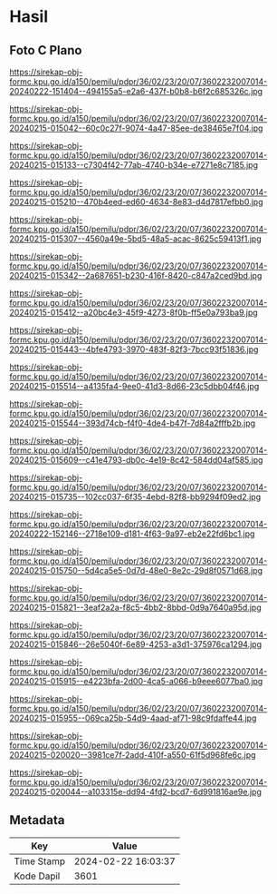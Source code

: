 # Hasil

## Foto C Plano

https://sirekap-obj-formc.kpu.go.id/a150/pemilu/pdpr/36/02/23/20/07/3602232007014-20240222-151404--494155a5-e2a6-437f-b0b8-b6f2c685326c.jpg

https://sirekap-obj-formc.kpu.go.id/a150/pemilu/pdpr/36/02/23/20/07/3602232007014-20240215-015042--60c0c27f-9074-4a47-85ee-de38465e7f04.jpg

https://sirekap-obj-formc.kpu.go.id/a150/pemilu/pdpr/36/02/23/20/07/3602232007014-20240215-015133--c7304f42-77ab-4740-b34e-e7271e8c7185.jpg

https://sirekap-obj-formc.kpu.go.id/a150/pemilu/pdpr/36/02/23/20/07/3602232007014-20240215-015210--470b4eed-ed60-4634-8e83-d4d7817efbb0.jpg

https://sirekap-obj-formc.kpu.go.id/a150/pemilu/pdpr/36/02/23/20/07/3602232007014-20240215-015307--4560a49e-5bd5-48a5-acac-8625c59413f1.jpg

https://sirekap-obj-formc.kpu.go.id/a150/pemilu/pdpr/36/02/23/20/07/3602232007014-20240215-015342--2a687651-b230-416f-8420-c847a2ced9bd.jpg

https://sirekap-obj-formc.kpu.go.id/a150/pemilu/pdpr/36/02/23/20/07/3602232007014-20240215-015412--a20bc4e3-45f9-4273-8f0b-ff5e0a793ba9.jpg

https://sirekap-obj-formc.kpu.go.id/a150/pemilu/pdpr/36/02/23/20/07/3602232007014-20240215-015443--4bfe4793-3970-483f-82f3-7bcc93f51836.jpg

https://sirekap-obj-formc.kpu.go.id/a150/pemilu/pdpr/36/02/23/20/07/3602232007014-20240215-015514--a4135fa4-9ee0-41d3-8d66-23c5dbb04f46.jpg

https://sirekap-obj-formc.kpu.go.id/a150/pemilu/pdpr/36/02/23/20/07/3602232007014-20240215-015544--393d74cb-f4f0-4de4-b47f-7d84a2fffb2b.jpg

https://sirekap-obj-formc.kpu.go.id/a150/pemilu/pdpr/36/02/23/20/07/3602232007014-20240215-015609--c41e4793-db0c-4e19-8c42-584dd04af585.jpg

https://sirekap-obj-formc.kpu.go.id/a150/pemilu/pdpr/36/02/23/20/07/3602232007014-20240215-015735--102cc037-6f35-4ebd-82f8-bb9294f09ed2.jpg

https://sirekap-obj-formc.kpu.go.id/a150/pemilu/pdpr/36/02/23/20/07/3602232007014-20240222-152146--2718e109-d181-4f63-9a97-eb2e22fd6bc1.jpg

https://sirekap-obj-formc.kpu.go.id/a150/pemilu/pdpr/36/02/23/20/07/3602232007014-20240215-015750--5d4ca5e5-0d7d-48e0-8e2c-29d8f0571d68.jpg

https://sirekap-obj-formc.kpu.go.id/a150/pemilu/pdpr/36/02/23/20/07/3602232007014-20240215-015821--3eaf2a2a-f8c5-4bb2-8bbd-0d9a7640a95d.jpg

https://sirekap-obj-formc.kpu.go.id/a150/pemilu/pdpr/36/02/23/20/07/3602232007014-20240215-015846--26e5040f-6e89-4253-a3d1-375976ca1294.jpg

https://sirekap-obj-formc.kpu.go.id/a150/pemilu/pdpr/36/02/23/20/07/3602232007014-20240215-015915--e4223bfa-2d00-4ca5-a066-b9eee6077ba0.jpg

https://sirekap-obj-formc.kpu.go.id/a150/pemilu/pdpr/36/02/23/20/07/3602232007014-20240215-015955--069ca25b-54d9-4aad-af71-98c9fdaffe44.jpg

https://sirekap-obj-formc.kpu.go.id/a150/pemilu/pdpr/36/02/23/20/07/3602232007014-20240215-020020--3981ce7f-2add-410f-a550-61f5d968fe6c.jpg

https://sirekap-obj-formc.kpu.go.id/a150/pemilu/pdpr/36/02/23/20/07/3602232007014-20240215-020044--a103315e-dd94-4fd2-bcd7-6d991816ae9e.jpg


## Metadata

| Key        | Value               |
| ---------- | ------------------- |
| Time Stamp | 2024-02-22 16:03:37 |
| Kode Dapil | 3601                |



